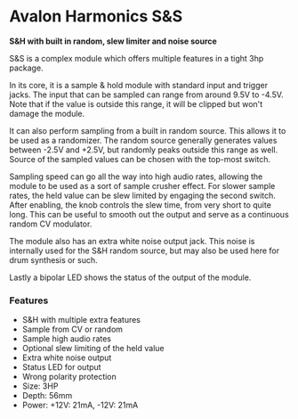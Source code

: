 # Avalon Harmonics S&S

**S&H with built in random, slew limiter and noise source**

S&S is a complex module which offers multiple features in a tight 3hp package.

In its core, it is a sample & hold module with standard input and trigger jacks. The input that can be sampled can range from around 9.5V to -4.5V. Note that if the value is outside this range, it will be clipped but won't damage the module.

It can also perform sampling from a built in random source. This allows it to be used as a randomizer. The random source generally generates values between -2.5V and +2.5V, but randomly peaks outside this range as well. Source of the sampled values can be chosen with the top-most switch.

Sampling speed can go all the way into high audio rates, allowing the module to be used as a sort of sample crusher effect. For slower sample rates, the held value can be slew limited by engaging the second switch. After enabling, the knob controls the slew time, from very short to quite long. This can be useful to smooth out the output and serve as a continuous random CV modulator.

The module also has an extra white noise output jack. This noise is internally used for the S&H random source, but may also be used here for drum synthesis or such.

Lastly a bipolar LED shows the status of the output of the module.

### Features

* S&H with multiple extra features
* Sample from CV or random
* Sample high audio rates
* Optional slew limiting of the held value
* Extra white noise output
* Status LED for output
* Wrong polarity protection
* Size: 3HP
* Depth: 56mm
* Power: +12V: 21mA, -12V: 21mA